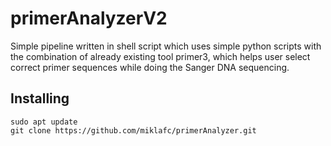 # primerAnalyzerV2
Simple pipeline written in shell script which uses simple python scripts with the combination of already existing tool primer3, which helps user select correct primer sequences while doing the Sanger DNA sequencing.

## Installing
```
sudo apt update
git clone https://github.com/miklafc/primerAnalyzer.git
```

